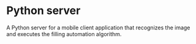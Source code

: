 # Python server
A Python server for a mobile client application that recognizes the image and executes the filling automation algorithm.
